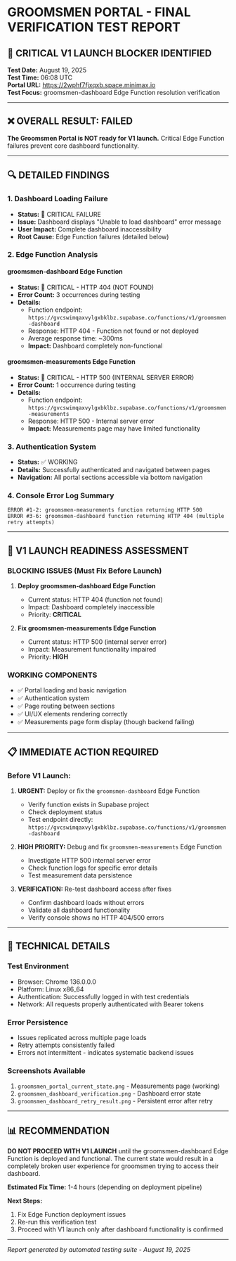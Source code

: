 # GROOMSMEN PORTAL - FINAL VERIFICATION TEST REPORT

## 🚨 CRITICAL V1 LAUNCH BLOCKER IDENTIFIED

**Test Date:** August 19, 2025  
**Test Time:** 06:08 UTC  
**Portal URL:** https://2wphf7fjxqxb.space.minimax.io  
**Test Focus:** groomsmen-dashboard Edge Function resolution verification

---

## ❌ OVERALL RESULT: FAILED

**The Groomsmen Portal is NOT ready for V1 launch.** Critical Edge Function failures prevent core dashboard functionality.

---

## 🔍 DETAILED FINDINGS

### **1. Dashboard Loading Failure**
- **Status:** 🚨 CRITICAL FAILURE
- **Issue:** Dashboard displays "Unable to load dashboard" error message
- **User Impact:** Complete dashboard inaccessibility
- **Root Cause:** Edge Function failures (detailed below)

### **2. Edge Function Analysis**

#### **groomsmen-dashboard Edge Function**
- **Status:** 🚨 CRITICAL - HTTP 404 (NOT FOUND)
- **Error Count:** 3 occurrences during testing
- **Details:**
  - Function endpoint: `https://gvcswimqaxvylgxbklbz.supabase.co/functions/v1/groomsmen-dashboard`
  - Response: HTTP 404 - Function not found or not deployed
  - Average response time: ~300ms
  - **Impact:** Dashboard completely non-functional

#### **groomsmen-measurements Edge Function**
- **Status:** 🚨 CRITICAL - HTTP 500 (INTERNAL SERVER ERROR)
- **Error Count:** 1 occurrence during testing
- **Details:**
  - Function endpoint: `https://gvcswimqaxvylgxbklbz.supabase.co/functions/v1/groomsmen-measurements`
  - Response: HTTP 500 - Internal server error
  - **Impact:** Measurements page may have limited functionality

### **3. Authentication System**
- **Status:** ✅ WORKING
- **Details:** Successfully authenticated and navigated between pages
- **Navigation:** All portal sections accessible via bottom navigation

### **4. Console Error Log Summary**
```
ERROR #1-2: groomsmen-measurements function returning HTTP 500
ERROR #3-6: groomsmen-dashboard function returning HTTP 404 (multiple retry attempts)
```

---

## 🎯 V1 LAUNCH READINESS ASSESSMENT

### **BLOCKING ISSUES (Must Fix Before Launch)**

1. **Deploy groomsmen-dashboard Edge Function**
   - Current status: HTTP 404 (function not found)
   - Impact: Dashboard completely inaccessible
   - Priority: **CRITICAL**

2. **Fix groomsmen-measurements Edge Function**
   - Current status: HTTP 500 (internal server error)
   - Impact: Measurement functionality impaired
   - Priority: **HIGH**

### **WORKING COMPONENTS**
- ✅ Portal loading and basic navigation
- ✅ Authentication system
- ✅ Page routing between sections
- ✅ UI/UX elements rendering correctly
- ✅ Measurements page form display (though backend failing)

---

## 📋 IMMEDIATE ACTION REQUIRED

### **Before V1 Launch:**

1. **URGENT:** Deploy or fix the `groomsmen-dashboard` Edge Function
   - Verify function exists in Supabase project
   - Check deployment status
   - Test endpoint directly: `https://gvcswimqaxvylgxbklbz.supabase.co/functions/v1/groomsmen-dashboard`

2. **HIGH PRIORITY:** Debug and fix `groomsmen-measurements` Edge Function
   - Investigate HTTP 500 internal server error
   - Check function logs for specific error details
   - Test measurement data persistence

3. **VERIFICATION:** Re-test dashboard access after fixes
   - Confirm dashboard loads without errors
   - Validate all dashboard functionality
   - Verify console shows no HTTP 404/500 errors

---

## 🔧 TECHNICAL DETAILS

### **Test Environment**
- Browser: Chrome 136.0.0.0
- Platform: Linux x86_64
- Authentication: Successfully logged in with test credentials
- Network: All requests properly authenticated with Bearer tokens

### **Error Persistence**
- Issues replicated across multiple page loads
- Retry attempts consistently failed
- Errors not intermittent - indicates systematic backend issues

### **Screenshots Available**
1. `groomsmen_portal_current_state.png` - Measurements page (working)
2. `groomsmen_dashboard_verification.png` - Dashboard error state
3. `groomsmen_dashboard_retry_result.png` - Persistent error after retry

---

## 📊 RECOMMENDATION

**DO NOT PROCEED WITH V1 LAUNCH** until the groomsmen-dashboard Edge Function is deployed and functional. The current state would result in a completely broken user experience for groomsmen trying to access their dashboard.

**Estimated Fix Time:** 1-4 hours (depending on deployment pipeline)

**Next Steps:**
1. Fix Edge Function deployment issues
2. Re-run this verification test
3. Proceed with V1 launch only after dashboard functionality is confirmed

---

*Report generated by automated testing suite - August 19, 2025*